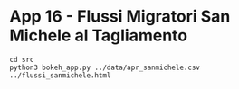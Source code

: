 # App 16 - Flussi Migratori San Michele al Tagliamento

```
cd src
python3 bokeh_app.py ../data/apr_sanmichele.csv ../flussi_sanmichele.html
```
